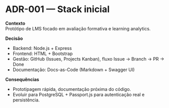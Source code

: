 # ADR-001 — Stack inicial

**Contexto**  
Protótipo de LMS focado em avaliação formativa e learning analytics.

**Decisão**  
- Backend: Node.js + Express  
- Frontend: HTML + Bootstrap  
- Gestão: GitHub (Issues, Projects Kanban), fluxo Issue → Branch → PR → Done  
- Documentação: Docs-as-Code (Markdown + Swagger UI)

**Consequências**  
- Prototipagem rápida, documentação próxima do código.  
- Evoluir para PostgreSQL + Passport.js para autenticação real e persistência.
